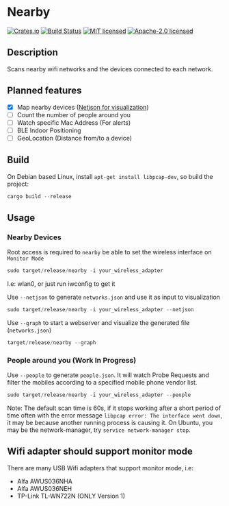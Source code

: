 # Nearby

[![Crates.io](https://img.shields.io/crates/v/nearby.svg)](https://crates.io/crates/nearby)
[![Build Status](https://travis-ci.org/wisespace-io/nearby.png?branch=master)](https://travis-ci.org/wisespace-io/nearby)
[![MIT licensed](https://img.shields.io/badge/License-MIT-blue.svg)](./LICENSE-MIT)
[![Apache-2.0 licensed](https://img.shields.io/badge/License-Apache%202.0-blue.svg)](./LICENSE-APACHE)

## Description

Scans nearby wifi networks and the devices connected to each network.

## Planned features

- [x] Map nearby devices ([Netjson for visualization](https://github.com/netjson/netjsongraph.js))
- [ ] Count the number of people around you
- [ ] Watch specific Mac Address (For alerts)
- [ ] BLE Indoor Positioning
- [ ] GeoLocation (Distance from/to a device)

## Build

On Debian based Linux, install `apt-get install libpcap-dev`, so build the project:

```rust
cargo build --release
```

## Usage

### Nearby Devices

Root access is required to `nearby` be able to set the wireless interface on `Monitor Mode`

```rust
sudo target/release/nearby -i your_wireless_adapter
```

I.e: wlan0, or just run iwconfig to get it

Use `--netjson` to generate `networks.json` and use it as input to visualization

```rust
sudo target/release/nearby -i your_wireless_adapter --netjson
```

Use `--graph` to start a webserver and visualize the generated file (`networks.json`)

```rust
target/release/nearby --graph
```

### People around you (Work In Progress)

Use `--people` to generate `people.json`. It will watch Probe Requests and filter the mobiles according to a specified mobile phone vendor list.

```rust
sudo target/release/nearby -i your_wireless_adapter --people
```

Note: The default scan time is 60s, if it stops working after a short period of time often with the error message `libpcap error: The interface went down`, it may be because another running process is causing it. On Ubuntu, you may be the network-manager, try `service network-manager stop`.

## Wifi adapter should support monitor mode

There are many USB Wifi adapters that support monitor mode, i.e:

- Alfa AWUS036NHA
- Alfa AWUS036NEH
- TP-Link TL-WN722N (ONLY Version 1)
